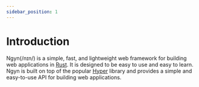 ```yaml
---
sidebar_position: 1
---
```


# Introduction

Ngyn(/nɪn/) is a simple, fast, and lightweight web framework for building web applications in [Rust](https://rust-lang.org). It is designed to be easy to use and easy to learn. Ngyn is built on top of the popular [Hyper](https://hyper.rs/) library and provides a simple and easy-to-use API for building web applications.
